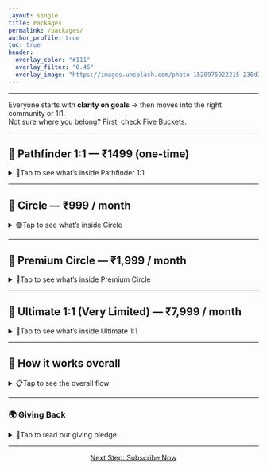 ```yaml
---
layout: single
title: Packages
permalink: /packages/
author_profile: true
toc: true
header:
  overlay_color: "#111"
  overlay_filter: "0.45"
  overlay_image: "https://images.unsplash.com/photo-1520975922215-230d3bc05d8d?q=80&w=1600&auto=format&fit=crop"
---
```

---

Everyone starts with **clarity on goals** → then moves into the right community or 1:1.  
Not sure where you belong? First, check [Five Buckets](/buckets/).  

---

## 🔹 Pathfinder 1:1 — ₹1499 (one-time)
<details class="acc" markdown="1">
  <summary><span class="acc__icon">🧭</span><span>Tap to see what’s inside Pathfinder 1:1</span></summary>

This is the **starting point** for everyone. Before you join Circle or 1:1 memberships, you need clear goals.  

**What happens:**  
- You and I will have **2× one-on-one sessions** (20 mins each) within a month.  
  - Session 1: Define your **Short / Mid / Long-term goals** and create a roadmap.  
  - Session 2 (after 15 days): Review, refine, and adjust your goals. 
- Passive support: I’ll also be **available on text** for small clarifications in between.  

**By the end:**  
- You’ll walk away with **clarity on your direction** and a solid **goal roadmap**.  
- Only after this step should you move to Circle / Premium Circle / Ultimate 1:1.  

<div class="plan-cta">
  <a class="btn btn--primary" href="/subscribe/">Start with Pathfinder</a>
</div>

</details>

---

## 🔹 Circle — ₹999 / month
<details class="acc" markdown="1">
  <summary><span class="acc__icon">🟢</span><span>Tap to see what’s inside Circle</span></summary>

Once your goals are set, Circle gives you **accountability + peer support**.  

**What happens:**  
- You’ll be added to the **bucket(s)** you belong to (from the Five Buckets).  
- Each bucket gets **2 small actions per week** → everyone works on them.  
- You can ask questions anytime in the group.  
- Every month, there’s a **bucket-focused group call** where we cover topics most needed at that stage.  

**By the end:**  
- You’ll stay **consistent and on track**.  
- Progress is steady because you’re never alone — you move forward with peers on the same journey.  

<div class="plan-cta">
  <a class="btn btn--primary" href="/subscribe/">Join Circle</a>
</div>

</details>

---

## 🔹 Premium Circle — ₹1,999 / month
<details class="acc" markdown="1">
  <summary><span class="acc__icon">💬</span><span>Tap to see what’s inside Premium Circle</span></summary>

Everything in Circle **+ extra personal attention**.  

**What happens:**  
- All Circle benefits (weekly actions, monthly bucket call, group support).  
- Plus: **2× one-on-one sessions (20 mins each) every month** with me.  
- Ask your questions directly, and get personal feedback faster.  

**By the end:**  
- You get both the **community energy** and **personal guidance** whenever needed.  

<div class="plan-cta">
  <a class="btn btn--primary" href="/subscribe/">Upgrade to Premium</a>
</div>

</details>

---

## 🔹 Ultimate 1:1 (Very Limited) — ₹7,999 / month
<details class="acc" markdown="1">
  <summary><span class="acc__icon">🚀</span><span>Tap to see what’s inside Ultimate 1:1</span></summary>

This is the **highest level of accountability** — for people who are truly serious about growth.  

**What happens:**  
- Everything in **Circle** + **Premium Circle**.  
- Plus: **Weekly 1:1 (30 min)** calls with me.  
- I’ll walk alongside you every week, making sure your roadmap is executed step by step.  

**By the end:**  
- You’ll have **full navigation + accountability**.  
- I’ll guide you through every decision, every week, until your goals turn into reality.  

<div class="plan-cta">
  <a class="btn btn--primary" href="/subscribe/">Go Ultimate</a>
</div>

</details>

---

## 🌟 How it works overall
<details class="acc" markdown="1">
  <summary><span class="acc__icon">📋</span><span>Tap to see the overall flow</span></summary>

1. **Start with Pathfinder 1:1** → get clarity and roadmap.  
2. **Move into Circle / Premium / Ultimate** → choose the right level of accountability.  
3. **Buckets system** → you’ll join the community buckets (School, College, Grad, Job Seeker, Professional) based on your stage.  
   - Each bucket has **2 weekly tasks** to achieve.  
   - Monthly **bucket call** for discussions & progress.  

</details>

---

### 🌍 Giving Back
<details class="acc" markdown="1">
  <summary><span class="acc__icon">💖</span><span>Tap to read our giving pledge</span></summary>

Path2Destiny was started with a noble cause.  
**30% of all contributions** are used to support people in need.  
Your investment not only builds your future but also spreads hope to others.

</details>

---

<div class="reveal" style="text-align:center; margin: 8px 0 24px;">
  <a class="btn btn--primary" href="/subscribe/">Next Step: Subscribe Now</a>
</div>
